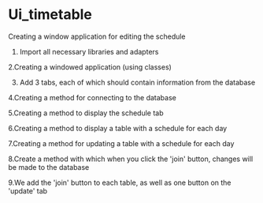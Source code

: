# Ui_timetable
Creating a window application for editing the schedule

1. Import all necessary libraries and adapters

2.Creating a windowed application (using classes)

3. Add 3 tabs, each of which should contain information from the database

4.Creating a method for connecting to the database

5.Creating a method to display the schedule tab

6.Creating a method to display a table with a schedule for each day

7.Creating a method for updating a table with a schedule for each day

8.Create a method with which when you click the 'join' button, changes will be made to the database

9.We add the 'join' button to each table, as well as one button on the 'update' tab
